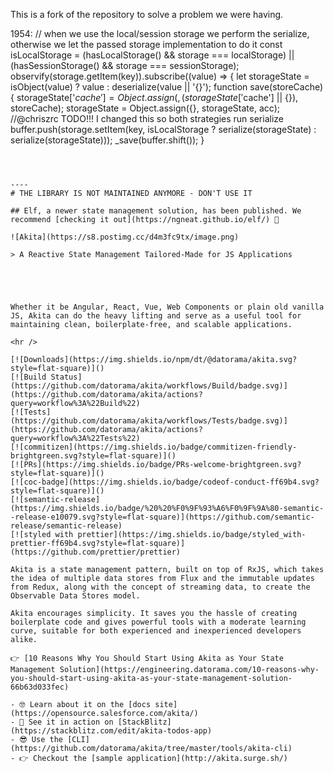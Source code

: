 This is a fork of the repository to solve a problem we were having.

1954:    // when we use the local/session storage we perform the serialize, otherwise we let the passed storage implementation to do it
    const isLocalStorage = (hasLocalStorage() && storage === localStorage) || (hasSessionStorage() && storage === sessionStorage);
    observify(storage.getItem(key)).subscribe((value) => {
        let storageState = isObject(value) ? value : deserialize(value || '{}');
        function save(storeCache) {
            storageState['$cache'] = Object.assign({}, (storageState['$cache'] || {}), storeCache);
            storageState = Object.assign({}, storageState, acc);
            //@chriszrc TODO!!! I changed this so both strategies run serialize
            buffer.push(storage.setItem(key, isLocalStorage ? serialize(storageState) : serialize(storageState)));
            _save(buffer.shift());
        }
``` 



----
# THE LIBRARY IS NOT MAINTAINED ANYMORE - DON'T USE IT

## Elf, a newer state management solution, has been published. We recommend [checking it out](https://ngneat.github.io/elf/) 🚀

![Akita](https://s8.postimg.cc/d4m3fc9tx/image.png)

> A Reactive State Management Tailored-Made for JS Applications





Whether it be Angular, React, Vue, Web Components or plain old vanilla JS, Akita can do the heavy lifting and serve as a useful tool for maintaining clean, boilerplate-free, and scalable applications.

<hr />

[![Downloads](https://img.shields.io/npm/dt/@datorama/akita.svg?style=flat-square)]()
[![Build Status](https://github.com/datorama/akita/workflows/Build/badge.svg)](https://github.com/datorama/akita/actions?query=workflow%3A%22Build%22)
[![Tests](https://github.com/datorama/akita/workflows/Tests/badge.svg)](https://github.com/datorama/akita/actions?query=workflow%3A%22Tests%22)
[![commitizen](https://img.shields.io/badge/commitizen-friendly-brightgreen.svg?style=flat-square)]()
[![PRs](https://img.shields.io/badge/PRs-welcome-brightgreen.svg?style=flat-square)]()
[![coc-badge](https://img.shields.io/badge/codeof-conduct-ff69b4.svg?style=flat-square)]()
[![semantic-release](https://img.shields.io/badge/%20%20%F0%9F%93%A6%F0%9F%9A%80-semantic--release-e10079.svg?style=flat-square)](https://github.com/semantic-release/semantic-release)
[![styled with prettier](https://img.shields.io/badge/styled_with-prettier-ff69b4.svg?style=flat-square)](https://github.com/prettier/prettier)

Akita is a state management pattern, built on top of RxJS, which takes the idea of multiple data stores from Flux and the immutable updates from Redux, along with the concept of streaming data, to create the Observable Data Stores model.

Akita encourages simplicity. It saves you the hassle of creating boilerplate code and gives powerful tools with a moderate learning curve, suitable for both experienced and inexperienced developers alike.

👉 [10 Reasons Why You Should Start Using Akita as Your State Management Solution](https://engineering.datorama.com/10-reasons-why-you-should-start-using-akita-as-your-state-management-solution-66b63d033fec)

- 🤓 Learn about it on the [docs site](https://opensource.salesforce.com/akita/)
- 🚀 See it in action on [StackBlitz](https://stackblitz.com/edit/akita-todos-app)
- 😎 Use the [CLI](https://github.com/datorama/akita/tree/master/tools/akita-cli)
- 👉 Checkout the [sample application](http://akita.surge.sh/)
